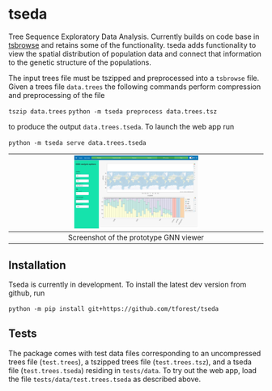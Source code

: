 # tseda

Tree Sequence Exploratory Data Analysis. Currently builds on code base
in [tsbrowse](https://github.com/tskit-dev/tsbrowse) and retains some
of the functionality. tseda adds functionality to view the spatial
distribution of population data and connect that information to the
genetic structure of the populations.

The input trees file must be tszipped and preprocessed into a
`tsbrowse` file. Given a trees file `data.trees` the following
commands perform compression and preprocessing of the file

`tszip data.trees`
`python -m tseda preprocess data.trees.tsz`

to produce the output `data.trees.tseda`. To launch the web app run

`python -m tseda serve data.trees.tseda`


| <img src="./static/gnnpage.png" width="50%" alt="Screenshot of the GNN tab"> |
|:--:| 
| Screenshot of the prototype GNN viewer |

## Installation

Tseda is currently in development. To install the latest dev version
from github, run

```
python -m pip install git+https://github.com/tforest/tseda
```

## Tests

The package comes with test data files corresponding to an
uncompressed trees file (`test.trees`), a tszipped trees file
(`test.trees.tsz`), and a tseda file (`test.trees.tseda`) residing in
`tests/data`. To try out the web app, load the file
`tests/data/test.trees.tseda` as described above.

